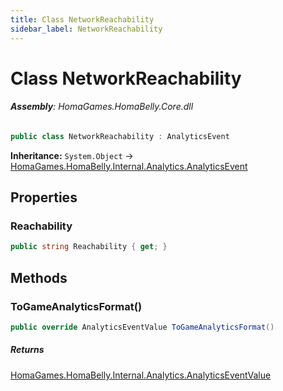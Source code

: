 ```yaml
---
title: Class NetworkReachability
sidebar_label: NetworkReachability
---
```

# Class NetworkReachability


###### **Assembly**: HomaGames.HomaBelly.Core.dll

```csharp title="Declaration"
public class NetworkReachability : AnalyticsEvent
```
**Inheritance:** `System.Object` -> [HomaGames.HomaBelly.Internal.Analytics.AnalyticsEvent](../HomaGames.HomaBelly.Internal.Analytics/AnalyticsEvent)

## Properties
### Reachability


```csharp title="Declaration"
public string Reachability { get; }
```
## Methods
### ToGameAnalyticsFormat()


```csharp title="Declaration"
public override AnalyticsEventValue ToGameAnalyticsFormat()
```

##### Returns

[HomaGames.HomaBelly.Internal.Analytics.AnalyticsEventValue](../HomaGames.HomaBelly.Internal.Analytics/AnalyticsEventValue)
